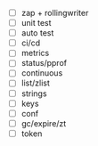 - [ ] zap + rollingwriter
- [ ] unit test
- [ ] auto test
- [ ] ci/cd
- [ ] metrics
- [ ] status/pprof
- [ ] continuous
- [ ] list/zlist
- [ ] strings
- [ ] keys
- [ ] conf
- [ ] gc/expire/zt
- [ ] token
